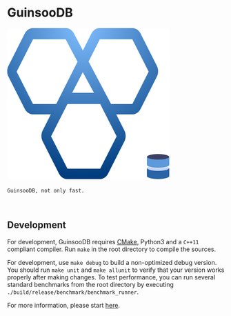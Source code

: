 # GuinsooDB

![logo](./logo/guinsoodb.svg)

`GuinsooDB, not only fast.`

<br/>


## Development 

For development, GuinsooDB requires [CMake](https://cmake.org), Python3 and a `C++11` 
compliant compiler. Run `make` in the root directory to compile the sources. 

For development, use `make debug` to build a non-optimized debug version. 
You should run `make unit` and `make allunit` to verify that your version works properly 
after making changes. To test performance, you can run several standard benchmarks from 
the root directory by executing `./build/release/benchmark/benchmark_runner`.

For more information, please start [here](https://ciusji.github.io/guinsoo/).
